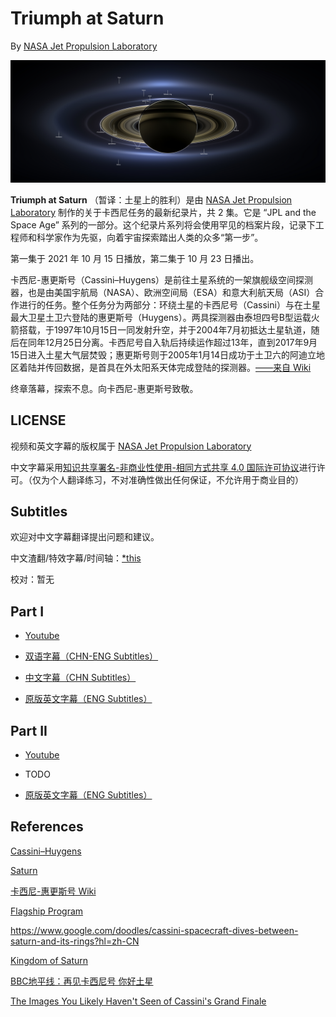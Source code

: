 # Triumph at Saturn

By [NASA Jet Propulsion Laboratory](https://www.youtube.com/user/JPLnews)  

![img](README.assets/The_Day_the_Earth_smiled.jpg)

**Triumph at Saturn** （暂译：土星上的胜利）是由 [NASA Jet Propulsion Laboratory](https://www.youtube.com/user/JPLnews) 制作的关于卡西尼任务的最新纪录片，共 2 集。它是 “JPL and the Space Age”  系列的一部分。这个纪录片系列将会使用罕见的档案片段，记录下工程师和科学家作为先驱，向着宇宙探索踏出人类的众多“第一步”。

第一集于 2021 年 10 月 15 日播放，第二集于 10 月 23 日播出。

卡西尼-惠更斯号（Cassini–Huygens）是前往土星系统的一架旗舰级空间探测器，也是由美国宇航局（NASA）、欧洲空间局（ESA）和意大利航天局（ASI）合作进行的任务。整个任务分为两部分：环绕土星的卡西尼号（Cassini）与在土星最大卫星土卫六登陆的惠更斯号（Huygens）。两具探测器由泰坦四号B型运载火箭搭载，于1997年10月15日一同发射升空，并于2004年7月初抵达土星轨道，随后在同年12月25日分离。卡西尼号自入轨后持续运作超过13年，直到2017年9月15日进入土星大气层焚毁；惠更斯号则于2005年1月14日成功于土卫六的阿迪立地区着陆并传回数据，是首具在外太阳系天体完成登陆的探测器。[——来自 Wiki](https://zh.wikipedia.org/wiki/%E5%8D%A1%E8%A5%BF%E5%B0%BC-%E6%83%A0%E6%9B%B4%E6%96%AF%E5%8F%B7)

终章落幕，探索不息。向卡西尼-惠更斯号致敬。

## LICENSE

视频和英文字幕的版权属于 [NASA Jet Propulsion Laboratory](https://www.youtube.com/user/JPLnews)

中文字幕采用[知识共享署名-非商业性使用-相同方式共享 4.0 国际许可协议](https://creativecommons.org/licenses/by-nc-sa/4.0/)进行许可。（仅为个人翻译练习，不对准确性做出任何保证，不允许用于商业目的）

## Subtitles

欢迎对中文字幕翻译提出问题和建议。

中文渣翻/特效字幕/时间轴：[*this](https://github.com/ClausewitzCPU0)

校对：暂无

## Part I

- [Youtube](https://www.youtube.com/watch?v=SY-hQJ5pMd4)

- [双语字幕（CHN-ENG Subtitles）](https://github.com/ClausewitzCPU0/Triumph-at-Saturn/blob/main/subtitles/%5Ben-zh%5D%20Triumph%20at%20Saturn%20(Part%20I).ass)

- [中文字幕（CHN Subtitles）](https://github.com/ClausewitzCPU0/Triumph-at-Saturn/blob/main/subtitles/%5Bzh%5D%20Triumph%20at%20Saturn%20(Part%20I).ass)

- [原版英文字幕（ENG Subtitles）](https://github.com/ClausewitzCPU0/Triumph-at-Saturn/blob/main/subtitles/%5Ben%5DTriumph%20at%20Saturn%20(Part%20I).srt)

## Part II

- [Youtube](https://www.youtube.com/watch?v=oGsajLIALJE)

- TODO
- [原版英文字幕（ENG Subtitles）](https://github.com/ClausewitzCPU0/Triumph-at-Saturn/blob/main/subtitles/%5Ben%5DTriumph%20at%20Saturn%20(Part%20II).srt)

## References

[Cassini–Huygens](https://en.wikipedia.org/wiki/Cassini%E2%80%93Huygens)

[Saturn](https://en.wikipedia.org/wiki/Saturn)

[卡西尼-惠更斯号 Wiki](https://zh.wikipedia.org/wiki/%E5%8D%A1%E8%A5%BF%E5%B0%BC-%E6%83%A0%E6%9B%B4%E6%96%AF%E5%8F%B7)

[Flagship Program](https://zh.wikipedia.org/wiki/%E6%97%97%E8%89%A6%E4%BB%BB%E5%8B%99)

https://www.google.com/doodles/cassini-spacecraft-dives-between-saturn-and-its-rings?hl=zh-CN

[Kingdom of Saturn](https://www.bilibili.com/bangumi/media/md28220408/) 

[BBC地平线：再见卡西尼号 你好土星](https://www.bilibili.com/bangumi/media/md28220182)

[The Images You Likely Haven't Seen of Cassini's Grand Finale](https://www.youtube.com/watch?v=8D6UWHZ_HYs)